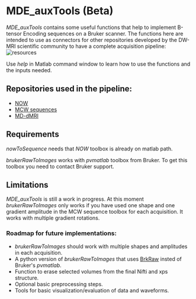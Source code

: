 # MDE_auxTools (Beta)

*MDE_auxTools* contains some useful functions that help to implement B-tensor Encoding sequences on a Bruker scanner. The functions here are intended to use as connectors for other repositories developed by the DW-MRI scientific community to have a complete acquisition pipeline:
![resources](https://docs.google.com/drawings/d/e/2PACX-1vSElx1dUpIEyZj7Qmah8D8nCggIHCiVN6n1rGYA-g6wKyGCstxI22sfRcmqYiMsSHgVOmRbNBAp5AK_/pub?w=734&h=440)

Use *help* in Matlab command window to learn how to use the functions and the inputs needed.
## Repositories used in the pipeline:
* [NOW](https://github.com/jsjol/NOW)
* [MCW sequences](http://osf.io/ngu4a/)
* [MD-dMRI](https://github.com/markus-nilsson/md-dmri)

## Requirements
*nowToSequence* needs that *NOW* toolbox is already on matlab path.

*brukerRawToImages* works with *pvmatlab* toolbox from Bruker. To get this toolbox you need to contact Bruker support.

## Limitations
*MDE_auxTools* is still a work in progress. At this moment *brukerRawToImages* only works if you have used one shape and one gradient amplitude in the MCW sequence toolbox for each acquisition. It works with multiple gradient rotations.

### Roadmap for future implementations:
* *brukerRawToImages* should work with multiple shapes and amplitudes in each acquisition.
* A python version of *brukerRawToImages* that uses [BrkRaw](https://github.com/BrkRaw/bruker) insted of Bruker's *pvmatlab*.
* Function to erase selected volumes from the final Nifti and xps structure.
* Optional basic preprocessing steps.
* Tools for basic visualization/evaluation of data and waveforms.
